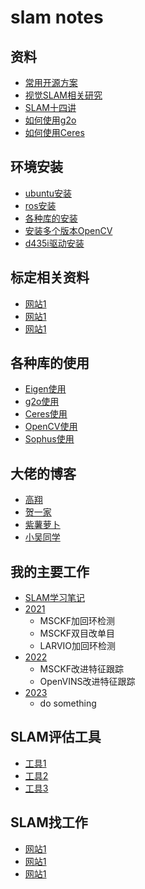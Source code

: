 # slam notes
## 资料
- [常用开源方案](https://github.com/liuqian62/notebook/tree/main/slamNotes/slam%E5%BC%80%E6%BA%90%E6%96%B9%E6%A1%88)
- [视觉SLAM相关研究](https://github.com/wuxiaolang/Visual_SLAM_Related_Research)
- [SLAM十四讲](https://github.com/liuqian62/notebook/blob/main/slamNotes/14%E8%AE%B2.md)
- [如何使用g2o](https://github.com/liuqian62/notebook/blob/main/slamNotes/use_g2o.md)
- [如何使用Ceres]()
## 环境安装
* [ubuntu安装]()
* [ros安装]()
* [各种库的安装]()
* [安装多个版本OpenCV]()
* [d435i驱动安装]()
## 标定相关资料
* [网站1]()
* [网站1]()
* [网站1]()
## 各种库的使用
* [Eigen使用]()
* [g2o使用]()
* [Ceres使用]()
* [OpenCV使用]()
* [Sophus使用]()
## 大佬的博客
* [高翔](https://www.cnblogs.com/gaoxiang12/)
* [贺一家](https://blog.csdn.net/heyijia0327?type=blog)
* [紫薯萝卜](https://www.zhihu.com/people/mao-shu-yuan/posts)
* [小吴同学](https://wym.netlify.app/)


<!-- ## slam 后端一般分为两种处理方法
* 扩展卡尔曼滤波（滤波方法）
* 图优化（非线性优化方法）

## 图优化
1. 构建图。机器人位姿作为顶点，位姿间关系作为边。
2. 优化图。调整机器人的位姿（顶点）来尽量满足边的约束，使得误差最小。 -->


## 我的主要工作
* [SLAM学习笔记]()
* [2021]()
  * MSCKF加回环检测
  * MSCKF双目改单目
  * LARVIO加回环检测 
* [2022]()
  * MSCKF改进特征跟踪
  * OpenVINS改进特征跟踪
* [2023]()
  * do something 

## SLAM评估工具
* [工具1]()
* [工具2]()
* [工具3]()

## SLAM找工作
* [网站1]()
* [网站1]()
* [网站1]()
